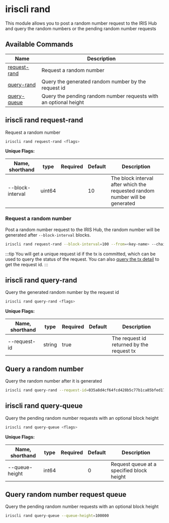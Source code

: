 # iriscli rand

This module allows you to post a random number request to the IRIS Hub and query the random numbers or the pending random number requests

## Available Commands

| Name                            | Description                                                      |
| ------------------------------- | ---------------------------------------------------------------- |
| [request-rand](#iriscli-rand-request-rand) | Request a random number                                          |
| [query-rand](#iriscli-rand-query-rand)     | Query the generated random number by the request id              |
| [query-queue](#iriscli-rand-query-queue)   | Query the pending random number requests with an optional height |

## iriscli rand request-rand

Request a random number

```bash
iriscli rand request-rand <flags>
```

**Unique Flags:**

| Name, shorthand     | type   | Required | Default | Description                                                                  |
| --------------------| ------ | -------- | ------- | ---------------------------------------------------------------------------- |
| --block-interval    | uint64 |          | 10      | The block interval after which the requested random number will be generated |

### Request a random number

Post a random number request to the IRIS Hub, the random number will be generated after `--block-interval` blocks.

```bash
iriscli rand request-rand --block-interval=100 --from=<key-name> --chain-id=irishub --fee=0.3iris --commit
```

:::tip
You will get a unique request id if the tx is committed, which can be used to query the status of the request. You can also [query the tx detail](#TODO) to get the request id.
:::

## iriscli rand query-rand

Query the generated random number by the request id

```bash
iriscli rand query-rand <flags>
```

**Unique Flags:**

| Name, shorthand     | type   | Required | Default | Description                               |
| --------------------| ------ | -------- | ------- | ----------------------------------------- |
| --request-id        | string | true     |         | The request id returned by the request tx |

## Query a random number

Query the random number after it is generated

```bash
iriscli rand query-rand --request-id=035a8d4cf64fcd428b5c77b1ca85bfed172d3787be9bdf0887bbe8bbeec3932c
```

## iriscli rand query-queue

Query the pending random number requests with an optional block height

```bash
iriscli rand query-queue <flags>
```

**Unique Flags:**

| Name, shorthand | type  | Required | Default | Description                                                |
| --------------- | ----- | -------- | ------- | ---------------------------------------------------------- |
| --queue-height  | int64 |          | 0       | Request queue at a specified block height                  |

## Query random number request queue

Query the pending random number requests with an optional block height

```bash
iriscli rand query-queue --queue-height=100000
```
